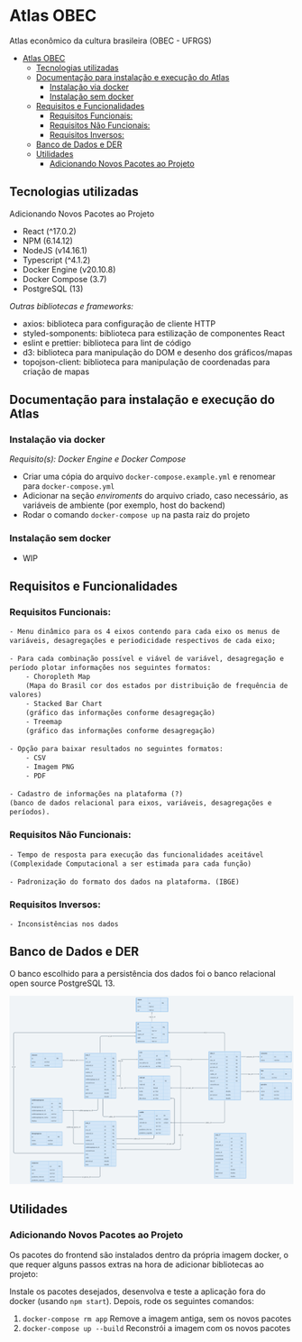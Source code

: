 # Atlas OBEC

Atlas econômico da cultura brasileira (OBEC - UFRGS)

- [Atlas OBEC](#atlas-obec)
  - [Tecnologias utilizadas](#tecnologias-utilizadas)
  - [Documentação para instalação e execução do Atlas](#documentação-para-instalação-e-execução-do-atlas)
    - [Instalação via docker](#instalação-via-docker)
    - [Instalação sem docker](#instalação-sem-docker)
  - [Requisitos e Funcionalidades](#requisitos-e-funcionalidades)
    - [Requisitos Funcionais:](#requisitos-funcionais)
    - [Requisitos Não Funcionais:](#requisitos-não-funcionais)
    - [Requisitos Inversos:](#requisitos-inversos)
  - [Banco de Dados e DER](#banco-de-dados-e-der)
  - [Utilidades](#utilidades)
    - [Adicionando Novos Pacotes ao Projeto](#adicionando-novos-pacotes-ao-projeto)
## Tecnologias utilizadas

Adicionando Novos Pacotes ao Projeto

* React (^17.0.2)
* NPM (6.14.12)
* NodeJS (v14.16.1)
* Typescript (^4.1.2)
* Docker Engine (v20.10.8)
* Docker Compose (3.7)
* PostgreSQL (13)

*Outras bibliotecas e frameworks:*
* axios: biblioteca para configuração de cliente HTTP
* styled-somponents: biblioteca para estilização de componentes React
* eslint e prettier: biblioteca para lint de código
* d3: biblioteca para manipulação do DOM e desenho dos gráficos/mapas
* topojson-client: biblioteca para manipulação de coordenadas para criação de mapas

## Documentação para instalação e execução do Atlas

### Instalação via docker

*Requisito(s): Docker Engine e Docker Compose*

* Criar uma cópia do arquivo `docker-compose.example.yml` e renomear para `docker-compose.yml`
* Adicionar na seção *enviroments* do arquivo criado, caso necessário, as variáveis de ambiente (por exemplo, host do backend)
* Rodar o comando `docker-compose up` na pasta raiz do projeto

### Instalação sem docker

* WIP

## Requisitos e Funcionalidades

### Requisitos Funcionais:
	- Menu dinâmico para os 4 eixos contendo para cada eixo os menus de variáveis, desagregações e periodicidade respectivos de cada eixo;

	- Para cada combinação possível e viável de variável, desagregação e período plotar informações nos seguintes formatos:
		- Choropleth Map 
		(Mapa do Brasil cor dos estados por distribuição de frequência de valores)
		- Stacked Bar Chart
		(gráfico das informações conforme desagregação)
		- Treemap
		(gráfico das informações conforme desagregação)

	- Opção para baixar resultados no seguintes formatos:
		- CSV
		- Imagem PNG
		- PDF

	- Cadastro de informações na plataforma (?)
	(banco de dados relacional para eixos, variáveis, desagregações e períodos).

### Requisitos Não Funcionais:
	- Tempo de resposta para execução das funcionalidades aceitável (Complexidade Computacional a ser estimada para cada função) 

	- Padronização do formato dos dados na plataforma. (IBGE)

### Requisitos Inversos:
	- Inconsistências nos dados


## Banco de Dados e DER

O banco escolhido para a persistência dos dados foi o banco relacional open source PostgreSQL 13.

![Diagrama Entidade Relacionamento](docs/er-diagram.png)

## Utilidades

### Adicionando Novos Pacotes ao Projeto

Os pacotes do frontend são instalados dentro da própria imagem docker, o que requer alguns passos extras na hora de adicionar bibliotecas ao projeto:

Instale os pacotes desejados, desenvolva e teste a aplicação fora do docker (usando `npm start`). Depois, rode os seguintes comandos:

1. `docker-compose rm app` Remove a imagem antiga, sem os novos pacotes
2. `docker-compose up --build` Reconstrói a imagem com os novos pacotes

